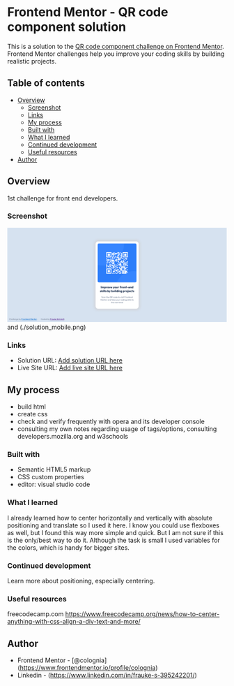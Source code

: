 # Frontend Mentor - QR code component solution

This is a solution to the [QR code component challenge on Frontend Mentor](https://www.frontendmentor.io/challenges/qr-code-component-iux_sIO_H). Frontend Mentor challenges help you improve your coding skills by building realistic projects. 

## Table of contents

- [Overview](#overview)
  - [Screenshot](#screenshot)
  - [Links](#links)
  - [My process](#my-process)
  - [Built with](#built-with)
  - [What I learned](#what-i-learned)
  - [Continued development](#continued-development)
  - [Useful resources](#useful-resources)
- [Author](#author)

## Overview

1st challenge for front end developers.

### Screenshot

![](./solution_desktop.png) and (./solution_mobile.png)

### Links

- Solution URL: [Add solution URL here](https://github.com/colognia/qr-code-component-main.git)
- Live Site URL: [Add live site URL here](https://colognia.github.io/qr-code-component-main/)

## My process
- build html
- create css
- check and verify frequently with opera and its developer console
- consulting my own notes regarding usage of tags/options, consulting developers.mozilla.org and w3schools


### Built with

- Semantic HTML5 markup
- CSS custom properties
- editor: visual studio code

### What I learned

I already learned how to center horizontally and vertically with absolute positioning and translate so I used it here. I know you could use flexboxes as well, but I found this way more simple and quick. But I am not sure if this is the only/best way to do it.
Although the task is small I used variables for the colors, which is handy for bigger sites.


### Continued development

Learn more about positioning, especially centering.

### Useful resources

freecodecamp.com
https://www.freecodecamp.org/news/how-to-center-anything-with-css-align-a-div-text-and-more/

## Author

- Frontend Mentor - [@colognia] (https://www.frontendmentor.io/profile/colognia)
- Linkedin - (https://www.linkedin.com/in/frauke-s-395242201/)

